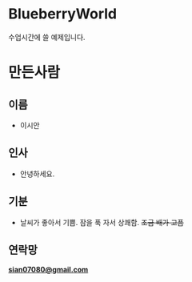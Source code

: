 # BlueberryWorld
수업시간에 쓸 예제입니다. 

# 만든사람
## 이름
* 이시안
## 인사
* 안녕하세요.
## 기분
* 날씨가 좋아서 기쁨. 잠을 푹 자서 상쾌함. ~~조금 배가 고픔~~
## 연락망 
**sian07080@gmail.com**

